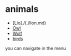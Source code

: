 # animals

- [Lio]./(./lion.md)  
- [Owl](./owl.md)  
- [Wolf](./wolf.md)  
- [birds](./bird.md)  

you can navigate in the menu